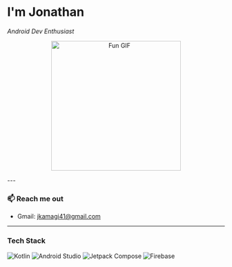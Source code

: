 # I'm Jonathan

_Android Dev Enthusiast_

<p align="center">
  <img src="https://media0.giphy.com/media/v1.Y2lkPTc5MGI3NjExMTRqMmhxYm9mc3QxZm11a3ZmdTJxY3U0ZTNhNzB3NGxqeHlwcHZ3OSZlcD12MV9pbnRlcm5hbF9naWZfYnlfaWQmY3Q9Zw/llarwdtFqG63IlqUR1/giphy.gif" alt="Fun GIF" width="300"/>
</p>
---

### 📫 Reach me out

- Gmail: jkamagi41@gmail.com

---

### Tech Stack

![Kotlin](https://img.shields.io/badge/Kotlin-000000?style=for-the-badge&logo=kotlin&logoColor=white)
![Android Studio](https://img.shields.io/badge/Android%20Studio-3DDC84?style=for-the-badge&logo=android-studio&logoColor=white)
![Jetpack Compose](https://img.shields.io/badge/Jetpack%20Compose-4285F4?style=for-the-badge&logo=jetpack&logoColor=white)
![Firebase](https://img.shields.io/badge/Firebase-FFCA28?style=for-the-badge&logo=firebase&logoColor=black)
